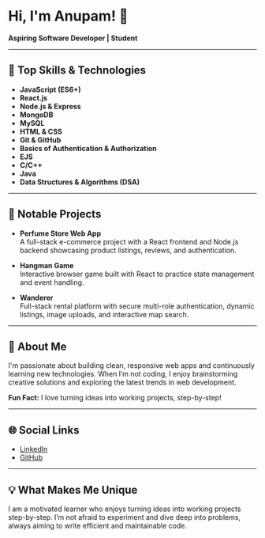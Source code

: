 # Hi, I'm Anupam! 👋

**Aspiring Software Developer | Student**

---

## 🚀 Top Skills & Technologies

- **JavaScript (ES6+)**
- **React.js**
- **Node.js & Express**
- **MongoDB**
- **MySQL**
- **HTML & CSS**
- **Git & GitHub**
- **Basics of Authentication & Authorization**
- **EJS**
- **C/C++**
- **Java**
- **Data Structures & Algorithms (DSA)**

---

## 🌟 Notable Projects

- **Perfume Store Web App**  
  A full-stack e-commerce project with a React frontend and Node.js backend showcasing product listings, reviews, and authentication.

- **Hangman Game**  
  Interactive browser game built with React to practice state management and event handling.

- **Wanderer**  
  Full-stack rental platform with secure multi-role authentication, dynamic listings, image uploads, and interactive map search.

---

## 👀 About Me

I'm passionate about building clean, responsive web apps and continuously learning new technologies. When I’m not coding, I enjoy brainstorming creative solutions and exploring the latest trends in web development.

**Fun Fact:** I love turning ideas into working projects, step-by-step!

---

## 🌐 Social Links

- [LinkedIn](https://www.linkedin.com/in/anupam732/)
- [GitHub](https://github.com/Aviiothic)

---

## 💡 What Makes Me Unique

I am a motivated learner who enjoys turning ideas into working projects step-by-step. I’m not afraid to experiment and dive deep into problems, always aiming to write efficient and maintainable code.
